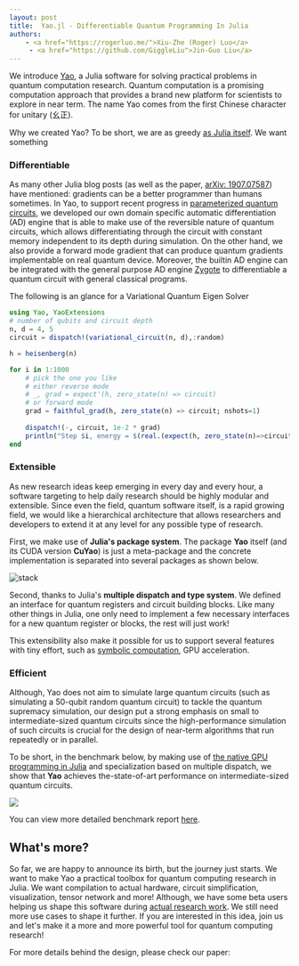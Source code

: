```yaml
---
layout: post
title:  Yao.jl - Differentiable Quantum Programming In Julia
authors:
    - <a href="https://rogerluo.me/">Xiu-Zhe (Roger) Luo</a>
     - <a href="https://github.com/GiggleLiu">Jin-Guo Liu</a>
---
```


We introduce [Yao](http://yaoquantum.org/), a Julia software for solving practical problems in quantum computation research.
Quantum computation is a promising computation approach that provides a brand new platform
for scientists to explore in near term. The name Yao comes from the first Chinese character for unitary (幺正).

Why we created Yao? To be short, we are as greedy [as Julia itself](https://julialang.org/blog/2012/02/why-we-created-julia). We want something

### Differentiable
As many other Julia blog posts (as well as the paper, [arXiv: 1907.07587](https://arxiv.org/abs/1907.07587)) have mentioned: gradients can be a better programmer than humans sometimes. In Yao, to support recent progress in [parameterized quantum circuits](https://arxiv.org/abs/1906.07682), we developed our own domain specific automatic differentiation (AD) engine that is able to make use of the reversible nature of quantum circuits, which allows differentiating through the circuit with constant memory independent to its depth during simulation. On the other hand, we also provide a forward mode gradient that can produce quantum gradients implementable on real quantum device. Moreover, the builtin AD engine can be integrated with the general purpose AD engine [Zygote](https://github.com/FluxML/Zygote.jl) to differentiable a quantum circuit with general classical programs.

The following is an glance for a Variational Quantum Eigen Solver

```julia
using Yao, YaoExtensions
# number of qubits and circuit depth
n, d = 4, 5
circuit = dispatch!(variational_circuit(n, d),:random)

h = heisenberg(n)

for i in 1:1000
    # pick the one you like
    # either reverse mode
    # _, grad = expect'(h, zero_state(n) => circuit)
    # or forward mode
    grad = faithful_grad(h, zero_state(n) => circuit; nshots=1)
  
    dispatch!(-, circuit, 1e-2 * grad)
    println("Step $i, energy = $(real.(expect(h, zero_state(n)=>circuit)))")
end
```

### Extensible
As new research ideas keep emerging in every day and every hour, a software targeting to help daily research should be highly
modular and extensible. Since even the field, quantum software itself, is a rapid growing field, we would like a hierarchical architecture that allows researchers and developers to extend it at any level for any possible type of research.

First, we make use of **Julia's package system**. The package **Yao** itself (and its CUDA version **CuYao**) is just a meta-package and the concrete implementation is separated into several packages as shown below.

![stack](http://docs.yaoquantum.org/dev/assets/images/stack.png)

Second, thanks to Julia's **multiple dispatch and type system**. We defined an interface for quantum registers and circuit building blocks. Like many other things in Julia, one only need to implement a few necessary interfaces for a new quantum
register or blocks, the rest will just work!

This extensibility also make it possible for us to support several features with tiny effort, such as [symbolic computation](http://tutorials.yaoquantum.org/dev/generated/quick-start/5.shor-9-code/), GPU acceleration.

### Efficient
Although, Yao does not aim to simulate large quantum circuits (such as simulating a 50-qubit random quantum circuit) to tackle the quantum supremacy simulation, our design put a strong emphasis on small to intermediate-sized quantum circuits since the high-performance simulation of such circuits is crucial for the design of near-term algorithms that run repeatedly
or in parallel.

To be short, in the benchmark below, by making use of [the native GPU programming in Julia](https://devblogs.nvidia.com/gpu-computing-julia-programming-language/) and specialization based on multiple dispatch, we show that **Yao** achieves the-state-of-art performance on intermediate-sized quantum circuits.

![](https://github.com/Roger-luo/quantum-benchmarks/raw/master/images/pcircuit_relative.png)

You can view more detailed benchmark report [here](https://github.com/Roger-luo/quantum-benchmarks/blob/master/RESULTS.md).

## What's more?
So far, we are happy to announce its birth, but the journey just starts. We want to make Yao a practical toolbox for quantum computing research in Julia. We want compilation to actual hardware, circuit simplification, visualization, tensor network
and more! Although, we have some beta users helping us shape this software during [actual research work](http://yaoquantum.org/research/). We still need more use cases to shape it further. If you are interested in this idea, join us and let's make it a more and more powerful tool for quantum computing research!

For more details behind the design, please check our paper: 